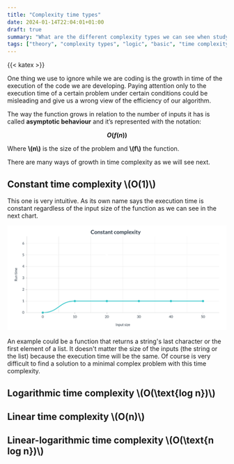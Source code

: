 ```yaml
---
title: "Complexity time types"
date: 2024-01-14T22:04:01+01:00
draft: true
summary: "What are the different complexity types we can see when studying an algorith?"
tags: ["theory", "complexity types", "logic", "basic", "time complexity", "algorithm"]
---
```


{{< katex >}}

One thing we use to ignore while we are coding is the growth in time of the execution of the code we are developing. Paying attention only to the execution time of a certain problem under certain conditions could be misleading and give us a wrong view of the efficiency of our algorithm.

The way the function grows in relation to the number of inputs it has is called **asymptotic behaviour** and it’s represented with the notation:

**$$O(f(n))$$**

Where **\\(n\\)** is the size of the problem and **\\(f\\)** the function.

There are many ways of growth in time complexity as we will see next.


## Constant time complexity  \\(O(1)\\)

This one is very intuitive. As its own name says the execution time is constant regardless of the input size of the function as we can see in the next chart.

<img src="constantComplexity.png" />

An example could be a function that returns a string's last character or the first element of a list. It doesn't matter the size of the inputs (the string or the list) because the execution time will be the same. Of course is very difficult to find a solution to a minimal complex problem with this time complexity.


## Logarithmic time complexity \\(O(\text{log n})\\)

## Linear time complexity \\(O(n)\\)

## Linear-logarithmic time complexity \\(O(\text{n log n})\\)

